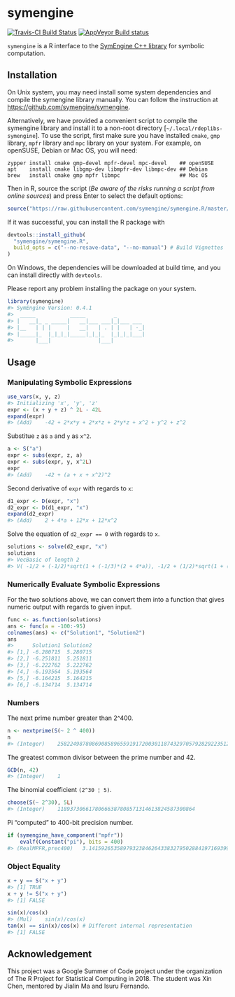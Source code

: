
<!-- README.md is generated from README.Rmd. Please edit that file -->

# symengine

[![Travis-CI Build
Status](https://travis-ci.org/symengine/symengine.R.svg?branch=master)](https://travis-ci.org/symengine/symengine.R)
[![AppVeyor Build
status](https://ci.appveyor.com/api/projects/status/rr0tdh8ykvs04qg2?svg=true)](https://ci.appveyor.com/project/symengine/symengine-r)

`symengine` is a R interface to the [SymEngine C++
library](https://github.com/symengine/symengine) for symbolic
computation.

## Installation

On Unix system, you may need install some system dependencies and
compile the symengine library manually. You can follow the instruction
at <https://github.com/symengine/symengine>.

Alternatively, we have provided a convenient script to compile the
symengine library and install it to a non-root directory
\[`~/.local/rdeplibs-symengine`\]. To use the script, first make sure
you have installed `cmake`, `gmp` library, `mpfr` library and `mpc`
library on your system. For example, on openSUSE, Debian or Mac OS, you
will need:

    zypper install cmake gmp-devel mpfr-devel mpc-devel    ## openSUSE
    apt    install cmake libgmp-dev libmpfr-dev libmpc-dev ## Debian
    brew   install cmake gmp mpfr libmpc                   ## Mac OS

Then in R, source the script (*Be aware of the risks running a script
from online sources*) and press Enter to select the default options:

``` r
source("https://raw.githubusercontent.com/symengine/symengine.R/master/tools/install-symengine.R")
```

If it was successful, you can install the R package with

``` r
devtools::install_github(
  "symengine/symengine.R",
  build_opts = c("--no-resave-data", "--no-manual") # Build Vignettes
)
```

On Windows, the dependencies will be downloaded at build time, and you
can install directly with `devtools`.

Please report any problem installing the package on your system.

``` r
library(symengine)
#> SymEngine Version: 0.4.1
#>  _____           _____         _         
#> |   __|_ _ _____|   __|___ ___|_|___ ___ 
#> |__   | | |     |   __|   | . | |   | -_|
#> |_____|_  |_|_|_|_____|_|_|_  |_|_|_|___|
#>       |___|               |___|
```

## Usage

### Manipulating Symbolic Expressions

``` r
use_vars(x, y, z)
#> Initializing 'x', 'y', 'z'
expr <- (x + y + z) ^ 2L - 42L
expand(expr)
#> (Add)    -42 + 2*x*y + 2*x*z + 2*y*z + x^2 + y^2 + z^2
```

Substitue `z` as `a` and `y` as `x^2`.

``` r
a <- S("a")
expr <- subs(expr, z, a)
expr <- subs(expr, y, x^2L)
expr
#> (Add)    -42 + (a + x + x^2)^2
```

Second derivative of `expr` with regards to `x`:

``` r
d1_expr <- D(expr, "x")
d2_expr <- D(d1_expr, "x")
expand(d2_expr)
#> (Add)    2 + 4*a + 12*x + 12*x^2
```

Solve the equation of `d2_expr == 0` with regards to `x`.

``` r
solutions <- solve(d2_expr, "x")
solutions
#> VecBasic of length 2
#> V( -1/2 + (-1/2)*sqrt(1 + (-1/3)*(2 + 4*a)), -1/2 + (1/2)*sqrt(1 + (-1/3)*(2 + 4*a)) )
```

### Numerically Evaluate Symbolic Expressions

For the two solutions above, we can convert them into a function that
gives numeric output with regards to given input.

``` r
func <- as.function(solutions)
ans <- func(a = -100:-95)
colnames(ans) <- c("Solution1", "Solution2")
ans
#>      Solution1 Solution2
#> [1,] -6.280715  5.280715
#> [2,] -6.251811  5.251811
#> [3,] -6.222762  5.222762
#> [4,] -6.193564  5.193564
#> [5,] -6.164215  5.164215
#> [6,] -6.134714  5.134714
```

### Numbers

The next prime number greater than 2^400.

``` r
n <- nextprime(S(~ 2 ^ 400))
n
#> (Integer)    2582249878086908589655919172003011874329705792829223512830659356540647622016841194629645353280137831435903171972747493557
```

The greatest common divisor between the prime number and 42.

``` r
GCD(n, 42)
#> (Integer)    1
```

The binomial coefficient `(2^30 ¦ 5)`.

``` r
choose(S(~ 2^30), 5L)
#> (Integer)    11893730661780666387808571314613824587300864
```

Pi “computed” to 400-bit precision number.

``` r
if (symengine_have_component("mpfr"))
    evalf(Constant("pi"), bits = 400)
#> (RealMPFR,prec400)   3.1415926535897932384626433832795028841971693993751058209749445923078164062862089986280348253421170679821480865132823066
```

### Object Equality

``` r
x + y == S("x + y")
#> [1] TRUE
x + y != S("x + y")
#> [1] FALSE
```

``` r
sin(x)/cos(x)
#> (Mul)    sin(x)/cos(x)
tan(x) == sin(x)/cos(x) # Different internal representation
#> [1] FALSE
```

## Acknowledgement

This project was a Google Summer of Code project under the organization
of The R Project for Statistical Computing in 2018. The student was Xin
Chen, mentored by Jialin Ma and Isuru Fernando.
